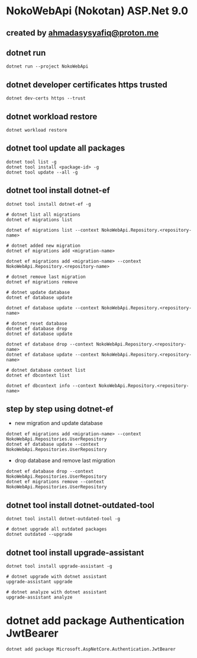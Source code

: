 # NokoWebApi (Nokotan) ASP.Net 9.0

## created by <ahmadasysyafiq@proton.me>

## dotnet run

```shell
dotnet run --project NokoWebApi
```

## dotnet developer certificates https trusted

```shell
dotnet dev-certs https --trust
```

## dotnet workload restore

```shell
dotnet workload restore
```

## dotnet tool update all packages

```shell
dotnet tool list -g
dotnet tool install <package-id> -g
dotnet tool update --all -g
```

## dotnet tool install dotnet-ef

```shell
dotnet tool install dotnet-ef -g

# dotnet list all migrations
dotnet ef migrations list

dotnet ef migrations list --context NokoWebApi.Repository.<repository-name>

# dotnet added new migration
dotnet ef migrations add <migration-name>

dotnet ef migrations add <migration-name> --context NokoWebApi.Repository.<repository-name>

# dotnet remove last migration
dotnet ef migrations remove

# dotnet update database
dotnet ef database update

dotnet ef database update --context NokoWebApi.Repository.<repository-name>

# dotnet reset database
dotnet ef database drop
dotnet ef database update

dotnet ef database drop --context NokoWebApi.Repository.<repository-name>
dotnet ef database update --context NokoWebApi.Repository.<repository-name>

# dotnet database context list
dotnet ef dbcontext list

dotnet ef dbcontext info --context NokoWebApi.Repository.<repository-name>
```

## step by step using dotnet-ef
- new migration and update database

```shell
dotnet ef migrations add <migration-name> --context NokoWebApi.Repositories.UserRepository
dotnet ef database update --context NokoWebApi.Repositories.UserRepository
```

- drop database and remove last migration

```shell
dotnet ef database drop --context NokoWebApi.Repositories.UserRepository
dotnet ef migrations remove --context NokoWebApi.Repositories.UserRepository
```

## dotnet tool install dotnet-outdated-tool

```shell
dotnet tool install dotnet-outdated-tool -g

# dotnet upgrade all outdated packages
dotnet outdated --upgrade
```

## dotnet tool install upgrade-assistant

```shell
dotnet tool install upgrade-assistant -g

# dotnet upgrade with dotnet assistant
upgrade-assistant upgrade

# dotnet analyze with dotnet assistant
upgrade-assistant analyze
```

# dotnet add package Authentication JwtBearer

```shell
dotnet add package Microsoft.AspNetCore.Authentication.JwtBearer
```
